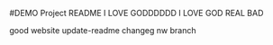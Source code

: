 #DEMO Project README
I LOVE GODDDDDD
I LOVE GOD REAL BAD

good website
update-readme changeg nw branch
